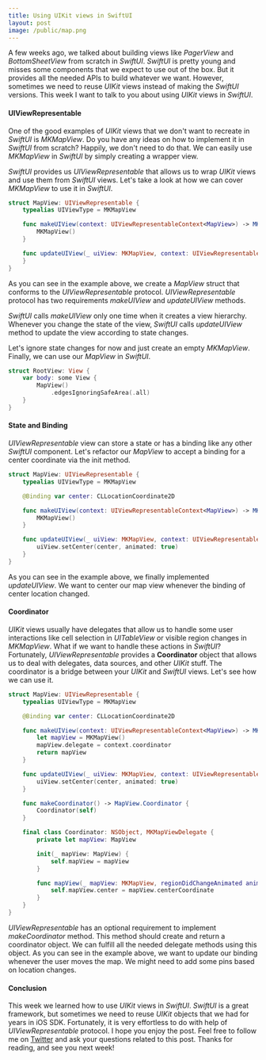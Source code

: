 ```yaml
---
title: Using UIKit views in SwiftUI
layout: post
image: /public/map.png
---
```


A few weeks ago, we talked about building views like *PagerView* and *BottomSheetView* from scratch in *SwiftUI*. *SwiftUI* is pretty young and misses some components that we expect to use out of the box. But it provides all the needed APIs to build whatever we want. However, sometimes we need to reuse *UIKit* views instead of making the *SwiftUI* versions. This week I want to talk to you about using *UIKit* views in *SwiftUI*.

#### UIViewRepresentable
One of the good examples of *UIKit* views that we don't want to recreate in *SwiftUI* is *MKMapView*. Do you have any ideas on how to implement it in *SwiftUI* from scratch? Happily, we don't need to do that. We can easily use *MKMapView* in *SwiftUI* by simply creating a wrapper view.

*SwiftUI* provides us *UIViewRepresentable* that allows us to wrap *UIKit* views and use them from *SwiftUI* views. Let's take a look at how we can cover *MKMapView* to use it in *SwiftUI*.

```swift
struct MapView: UIViewRepresentable {
    typealias UIViewType = MKMapView

    func makeUIView(context: UIViewRepresentableContext<MapView>) -> MKMapView {
        MKMapView()
    }

    func updateUIView(_ uiView: MKMapView, context: UIViewRepresentableContext<MapView>) {
    }
}
```

As you can see in the example above, we create a *MapView* struct that conforms to the *UIViewRepresentable* protocol. *UIViewRepresentable* protocol has two requirements *makeUIView* and *updateUIView* methods.

*SwiftUI* calls *makeUIView* only one time when it creates a view hierarchy. Whenever you change the state of the view, *SwiftUI* calls *updateUIView* method to update the view according to state changes.

Let's ignore state changes for now and just create an empty *MKMapView*. Finally, we can use our *MapView* in *SwiftUI*.

```swift
struct RootView: View {
    var body: some View {
        MapView()
            .edgesIgnoringSafeArea(.all)
    }
}
```

#### State and Binding
*UIViewRepresentable* view can store a state or has a binding like any other *SwiftUI* component. Let's refactor our *MapView* to accept a binding for a center coordinate via the init method.

```swift
struct MapView: UIViewRepresentable {
    typealias UIViewType = MKMapView

    @Binding var center: CLLocationCoordinate2D

    func makeUIView(context: UIViewRepresentableContext<MapView>) -> MKMapView {
        MKMapView()
    }

    func updateUIView(_ uiView: MKMapView, context: UIViewRepresentableContext<MapView>) {
        uiView.setCenter(center, animated: true)
    }
}
```

As you can see in the example above, we finally implemented *updateUIView*. We want to center our map view whenever the binding of center location changed.

#### Coordinator
*UIKit* views usually have delegates that allow us to handle some user interactions like cell selection in *UITableView* or visible region changes in *MKMapView*. What if we want to handle these actions in *SwiftUI*? Fortunately, *UIViewRepresentable* provides a **Coordinator** object that allows us to deal with delegates, data sources, and other *UIKit* stuff. The coordinator is a bridge between your *UIKit* and *SwiftUI* views. Let's see how we can use it.

```swift
struct MapView: UIViewRepresentable {
    typealias UIViewType = MKMapView

    @Binding var center: CLLocationCoordinate2D

    func makeUIView(context: UIViewRepresentableContext<MapView>) -> MKMapView {
        let mapView = MKMapView()
        mapView.delegate = context.coordinator
        return mapView
    }

    func updateUIView(_ uiView: MKMapView, context: UIViewRepresentableContext<MapView>) {
        uiView.setCenter(center, animated: true)
    }

    func makeCoordinator() -> MapView.Coordinator {
        Coordinator(self)
    }

    final class Coordinator: NSObject, MKMapViewDelegate {
        private let mapView: MapView

        init(_ mapView: MapView) {
            self.mapView = mapView
        }

        func mapView(_ mapView: MKMapView, regionDidChangeAnimated animated: Bool) {
            self.mapView.center = mapView.centerCoordinate
        }
    }
}
```

*UIViewRepresentable* has an optional requirement to implement *makeCoordinator* method. This method should create and return a coordinator object. We can fulfill all the needed delegate methods using this object. As you can see in the example above, we want to update our binding whenever the user moves the map. We might need to add some pins based on location changes.

#### Conclusion
This week we learned how to use *UIKit* views in *SwiftUI*. *SwiftUI* is a great framework, but sometimes we need to reuse *UIKit* objects that we had for years in iOS SDK. Fortunately, it is very effortless to do with help of *UIViewRepresentable* protocol. I hope you enjoy the post. Feel free to follow me on [Twitter](https://twitter.com/mecid) and ask your questions related to this post. Thanks for reading, and see you next week!
